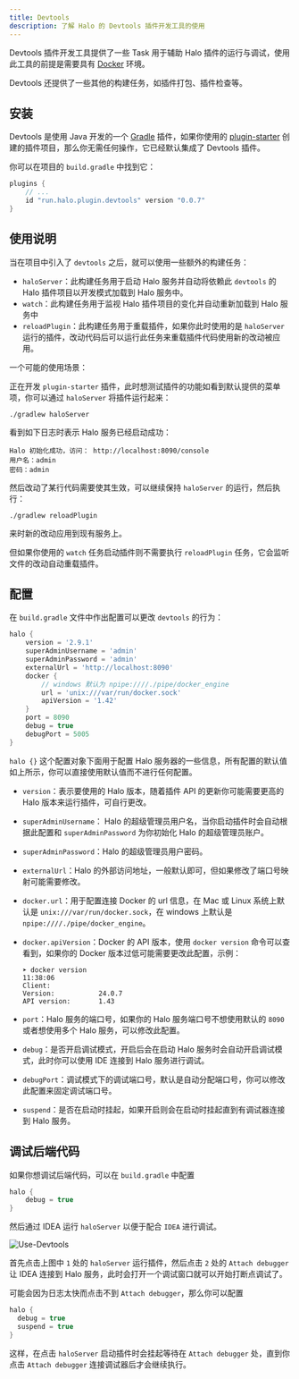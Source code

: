 ```yaml
---
title: Devtools
description: 了解 Halo 的 Devtools 插件开发工具的使用
---
```


Devtools 插件开发工具提供了一些 Task 用于辅助 Halo 插件的运行与调试，使用此工具的前提是需要具有 [Docker](https://docs.docker.com/get-docker/) 环境。

Devtools 还提供了一些其他的构建任务，如插件打包、插件检查等。

## 安装

Devtools 是使用 Java 开发的一个 [Gradle](https://gradle.org/) 插件，如果你使用的 [plugin-starter](https://github.com/halo-sigs/plugin-starter) 创建的插件项目，那么你无需任何操作，它已经默认集成了 Devtools 插件。

你可以在项目的 `build.gradle` 中找到它：

```groovy
plugins {
    // ...
    id "run.halo.plugin.devtools" version "0.0.7"
}
```

## 使用说明

当在项目中引入了 `devtools` 之后，就可以使用一些额外的构建任务：

- `haloServer`：此构建任务用于启动 Halo 服务并自动将依赖此 `devtools` 的 Halo 插件项目以开发模式加载到 Halo 服务中。
- `watch`：此构建任务用于监视 Halo 插件项目的变化并自动重新加载到 Halo 服务中
- `reloadPlugin`：此构建任务用于重载插件，如果你此时使用的是 `haloServer` 运行的插件，改动代码后可以运行此任务来重载插件代码使用新的改动被应用。

一个可能的使用场景：

正在开发 `plugin-starter` 插件，此时想测试插件的功能如看到默认提供的菜单项，你可以通过 `haloServer` 将插件运行起来：

```shell
./gradlew haloServer
```

看到如下日志时表示 Halo 服务已经启动成功：

```shell
Halo 初始化成功，访问： http://localhost:8090/console
用户名：admin
密码：admin
```

然后改动了某行代码需要使其生效，可以继续保持 `haloServer` 的运行，然后执行：

```shell
./gradlew reloadPlugin
```

来时新的改动应用到现有服务上。

但如果你使用的 `watch` 任务启动插件则不需要执行 `reloadPlugin` 任务，它会监听文件的改动自动重载插件。

## 配置

在 `build.gradle` 文件中作出配置可以更改 `devtools` 的行为：

```groovy
halo {
    version = '2.9.1'
    superAdminUsername = 'admin'
    superAdminPassword = 'admin'
    externalUrl = 'http://localhost:8090'
    docker {
        // windows 默认为 npipe:////./pipe/docker_engine
        url = 'unix:///var/run/docker.sock'
        apiVersion = '1.42'
    }
    port = 8090
    debug = true
    debugPort = 5005
}
```

`halo {}` 这个配置对象下面用于配置 Halo 服务器的一些信息，所有配置的默认值如上所示，你可以直接使用默认值而不进行任何配置。

- `version`：表示要使用的 Halo 版本，随着插件 API 的更新你可能需要更高的 Halo 版本来运行插件，可自行更改。
- `superAdminUsername`： Halo 的超级管理员用户名，当你启动插件时会自动根据此配置和 `superAdminPassword` 为你初始化 Halo 的超级管理员账户。
- `superAdminPassword`：Halo 的超级管理员用户密码。
- `externalUrl`：Halo 的外部访问地址，一般默认即可，但如果修改了端口号映射可能需要修改。
- `docker.url`：用于配置连接 Docker 的 url 信息，在 Mac 或 Linux 系统上默认是 `unix:///var/run/docker.sock`，在 windows 上默认是 `npipe:////./pipe/docker_engine`。
- `docker.apiVersion`：Docker 的 API 版本，使用 `docker version` 命令可以查看到，如果你的 Docker 版本过低可能需要更改此配置，示例：

  ```shell
  ➤ docker version                                                                        11:38:06
  Client:
  Version:           24.0.7
  API version:       1.43
  ```

- `port`：Halo 服务的端口号，如果你的 Halo 服务端口号不想使用默认的 `8090` 或者想使用多个 Halo 服务，可以修改此配置。
- `debug`：是否开启调试模式，开启后会在启动 Halo 服务时会自动开启调试模式，此时你可以使用 IDE 连接到 Halo 服务进行调试。
- `debugPort`：调试模式下的调试端口号，默认是自动分配端口号，你可以修改此配置来固定调试端口号。
- `suspend`：是否在启动时挂起，如果开启则会在启动时挂起直到有调试器连接到 Halo 服务。

## 调试后端代码

如果你想调试后端代码，可以在 `build.gradle` 中配置

```groovy
halo {
    debug = true
}
```

然后通过 IDEA 运行 `haloServer` 以便于配合 `IDEA` 进行调试。

![Use-Devtools](/img/developer-guide/plugin/use-devtools.png)

首先点击上图中 `1` 处的 `haloServer` 运行插件，然后点击 `2` 处的 `Attach debugger` 让 IDEA 连接到 Halo 服务，此时会打开一个调试窗口就可以开始打断点调试了。

可能会因为日志太快而点击不到 `Attach debugger`，那么你可以配置

```groovy
halo {
  debug = true
  suspend = true
}
```

这样，在点击 `haloServer` 启动插件时会挂起等待在 `Attach debugger` 处，直到你点击 `Attach debugger` 连接调试器后才会继续执行。
